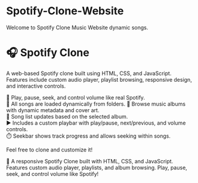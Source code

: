 # Spotify-Clone-Website
Welcome to Spotify Clone Music Website dynamic songs.

# 🎧 Spotify Clone

A web-based Spotify clone built using HTML, CSS, and JavaScript.  
Features include custom audio player, playlist browsing, responsive design, and interactive controls.

🚀 Play, pause, seek, and control volume like real Spotify.  
📁 All songs are loaded dynamically from folders.
🎵 Browse music albums with dynamic metadata and cover art.  
📃 Song list updates based on the selected album.  
▶️ Includes a custom playbar with play/pause, next/previous, and volume controls.  
⏱️ Seekbar shows track progress and allows seeking within songs.

Feel free to clone and customize it!


🎵 A responsive Spotify Clone built with HTML, CSS, and JavaScript.
Features custom audio player, playlists, and album browsing. Play, pause, seek, and control volume like Spotify!
